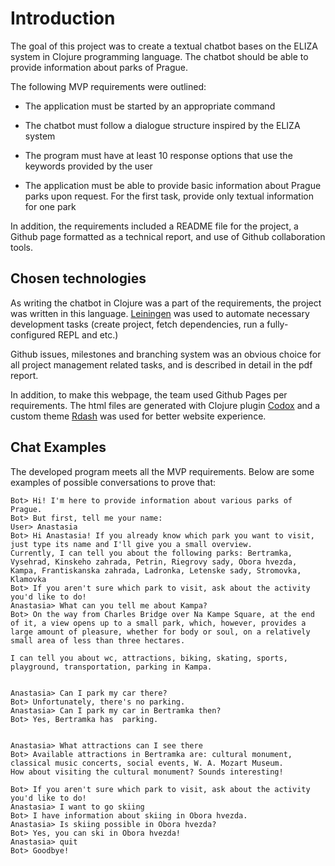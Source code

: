 # Introduction

The goal of this project was to create a textual chatbot bases on the ELIZA system in Clojure programming language. The chatbot should be able to provide information about parks of Prague.

The following MVP requirements were outlined:

* The application must be started by an appropriate command

* The chatbot must follow a dialogue structure inspired by the ELIZA system

* The program must have at least 10 response options that use the keywords provided by the
user

* The application must be able to provide basic information about Prague parks upon request. For the first task, provide only
textual information for one park

In addition, the requirements included a README file for the project, a Github page formatted as a technical report, and use of Github collaboration tools.

## Chosen technologies
As writing the chatbot in Clojure was a part of the requirements, the project was written in this language. [Leiningen](https://leiningen.org/) was used to automate necessary development tasks (create project, fetch dependencies, run a fully-configured REPL and etc.)

Github issues, milestones and branching system was an obvious choice for all project management related tasks, and is described in detail in the pdf report.

In addition, to make this webpage, the team used Github Pages per requirements. The html files are generated with Clojure plugin [Codox](https://github.com/weavejester/codox) and a custom theme [Rdash](https://github.com/xsc/codox-theme-rdash) was used for better website experience.

## Chat Examples
The developed program meets all the MVP requirements. Below are some examples of
possible conversations to prove that:
```
Bot> Hi! I'm here to provide information about various parks of Prague.
Bot> But first, tell me your name:
User> Anastasia
Bot> Hi Anastasia! If you already know which park you want to visit, just type its name and I'll give you a small overview.
Currently, I can tell you about the following parks: Bertramka, Vysehrad, Kinskeho zahrada, Petrin, Riegrovy sady, Obora hvezda, Kampa, Frantiskanska zahrada, Ladronka, Letenske sady, Stromovka, Klamovka
Bot> If you aren't sure which park to visit, ask about the activity you'd like to do!
Anastasia> What can you tell me about Kampa?
Bot> On the way from Charles Bridge over Na Kampe Square, at the end of it, a view opens up to a small park, which, however, provides a large amount of pleasure, whether for body or soul, on a relatively small area of less than three hectares.

I can tell you about wc, attractions, biking, skating, sports, playground, transportation, parking in Kampa.


Anastasia> Can I park my car there?
Bot> Unfortunately, there's no parking.
Anastasia> Can I park my car in Bertramka then?
Bot> Yes, Bertramka has  parking.


Anastasia> What attractions can I see there
Bot> Available attractions in Bertramka are: cultural monument, classical music concerts, social events, W. A. Mozart Museum.
How about visiting the cultural monument? Sounds interesting!
```


```
Bot> If you aren't sure which park to visit, ask about the activity you'd like to do!
Anastasia> I want to go skiing
Bot> I have information about skiing in Obora hvezda.
Anastasia> Is skiing possible in Obora hvezda?
Bot> Yes, you can ski in Obora hvezda!
Anastasia> quit
Bot> Goodbye!
```
